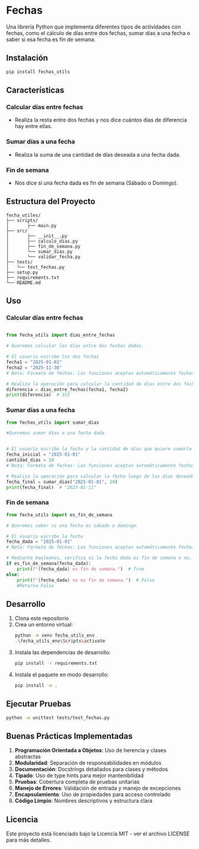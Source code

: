 # Fechas

Una librería Python que implementa diferentes tipos de actividades con fechas, como el cálculo de días entre dos fechas, sumar días a una fecha o saber si esa fecha es fin de semana.

## Instalación

```bash
pip install fechas_utils
```


## Características

### Calcular días entre fechas
- Realiza la resta entre dos fechas y nos dice cuántos días de diferencia hay entre ellas.

### Sumar días a una fecha
- Realiza la suma de una cantidad de días deseada a una fecha dada.

### Fin de semana
- Nos dice si una fecha dada es fin de semana (Sábado o Domingo).

## Estructura del Proyecto

```
fecha_utiles/
├── scripts/
│       ├── main.py
├── src/
│       ├── __init__.py
│       ├── calculo_dias.py
│       ├── fin_de_semana.py
│       └── sumar_dias.py
│       └── validar_fecha.py
├── tests/
│   └── test_fechas.py
├── setup.py
├── requirements.txt
└── README.md
```

## Uso

### Calcular días entre fechas
```python

from fecha_utils import dias_entre_fechas

# Queremos calcular los días entre dos fechas dadas.

# El usuario escribe las dos fechas
fecha1 = "2025-01-01"
fecha2 = "2025-11-30"
# Nota: Formato de fechas: Las funciones aceptan automáticamente fechas en formato `YYYY-MM-DD` o `DD-MM-YYYY`. Si el formato es incorrecto, se lanzará una excepción `FechaInvalidaError`.

# Realiza la operación para calcular la cantidad de días entre dos fechas
diferencia = dias_entre_fechas(fecha1, fecha2)
print(diferencia)  # 333
```

### Sumar días a una fecha
```python
from fechas_utils import sumar_dias

#Queremos sumar días a una fecha dada.


# El usuario escribe la fecha y la cantidad de días que quiere sumarle
fecha_inicial = "2025-01-01"
cantidad_dias = 10
# Nota: Formato de fechas: Las funciones aceptan automáticamente fechas en formato `YYYY-MM-DD` o `DD-MM-YYYY`. Si el formato es incorrecto, se lanzará una excepción `FechaInvalidaError`.

# Realiza la operación para calcular la fecha luego de los días deseados
fecha_final = sumar_dias("2025-01-01", 10)
print(fecha_final)  # "2025-01-11"
```

### Fin de semana
```python
from fecha_utils import es_fin_de_semana

# Queremos saber si una fecha es sábado o domingo.

# El usuario escribe la fecha
fecha_dada = "2025-01-01"
# Nota: Formato de fechas: Las funciones aceptan automáticamente fechas en formato `YYYY-MM-DD` o `DD-MM-YYYY`. Si el formato es incorrecto, se lanzará una excepción `FechaInvalidaError`.

# Mediante booleanos, verifica si la fecha dada es fin de semana o no, devuelve True o False.
if es_fin_de_semana(fecha_dada):
    print(f"{fecha_dada} es fin de semana.")  # True
else:
    print(f"{fecha_dada} no es fin de semana.")  # False
    #Retorna False
```

## Desarrollo

1. Clona este repositorio
2. Crea un entorno virtual:
   ```bash
   python -m venv fecha_utils_env
   .\fecha_utils_env\Scripts\activate  
   ```
3. Instala las dependencias de desarrollo:
   ```bash
   pip install -r requirements.txt
   ```
4. Instala el paquete en modo desarrollo:
   ```bash
   pip install -e .
   ```

## Ejecutar Pruebas

```bash
python -m unittest tests/test_fechas.py
```

## Buenas Prácticas Implementadas

1. **Programación Orientada a Objetos**: Uso de herencia y clases abstractas
2. **Modularidad**: Separación de responsabilidades en módulos
3. **Documentación**: Docstrings detallados para clases y métodos
4. **Tipado**: Uso de type hints para mejor mantenibilidad
5. **Pruebas**: Cobertura completa de pruebas unitarias
6. **Manejo de Errores**: Validación de entrada y manejo de excepciones
7. **Encapsulamiento**: Uso de propiedades para acceso controlado
8. **Código Limpio**: Nombres descriptivos y estructura clara

## Licencia

Este proyecto está licenciado bajo la Licencia MIT - ver el archivo LICENSE para más detalles.